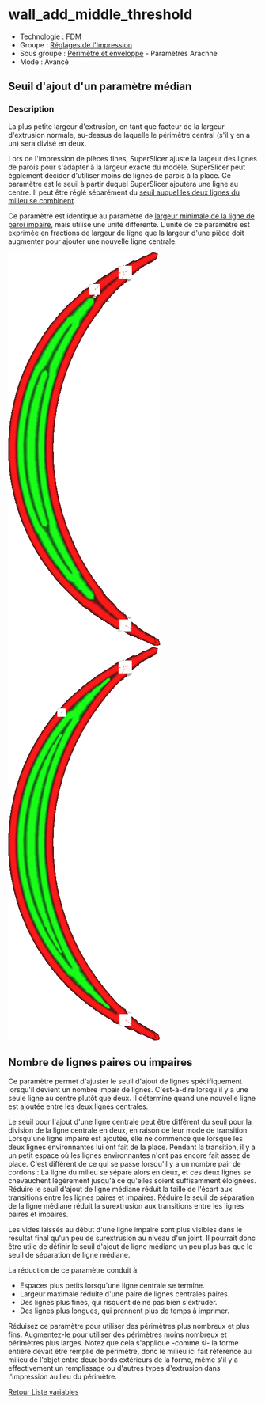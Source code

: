 # wall_add_middle_threshold

* Technologie : FDM
* Groupe : [Réglages de l'Impression](../print_settings/print_settings.md)
* Sous groupe : [Périmètre et enveloppe](../print_settings/print_settings.md#périmètre-et-enveloppe)  - Paramètres Arachne 
* Mode : Avancé

## Seuil d'ajout d'un paramètre médian

### Description

La plus petite largeur d'extrusion, en tant que facteur de la largeur d'extrusion normale, au-dessus de laquelle le périmètre central (s'il y en a un) sera divisé en deux. 

Lors de l'impression de pièces fines, SuperSlicer ajuste la largeur des lignes de parois pour s'adapter à la largeur exacte du modèle. SuperSlicer peut également décider d'utiliser moins de lignes de parois à la place. Ce paramètre est le seuil à partir duquel SuperSlicer ajoutera une ligne au centre. Il peut être réglé séparément du [seuil auquel les deux lignes du milieu se combinent](wall_split_middle_threshold.md).

Ce paramètre est identique au paramètre de [largeur minimale de la ligne de paroi impaire](min_odd_wall_line_width.md), mais utilise une unité différente. L'unité de ce paramètre est exprimée en fractions de largeur de ligne que la largeur d'une pièce doit augmenter pour ajouter une nouvelle ligne centrale.

![Lorsque la ligne centrale est trop petite, les deux lignes qui l'entourent sont élargies.](./Images/min_wall_line_width/min_wall_line_width_0_34.png)
![En réduisant ce réglage, la ligne centrale commence et finit beaucoup plus petit](./Images/min_wall_line_width/min_wall_line_width_odd_0_1.png)

Nombre de lignes paires ou impaires
----
Ce paramètre permet d'ajuster le seuil d'ajout de lignes spécifiquement lorsqu'il devient un nombre impair de lignes. C'est-à-dire lorsqu'il y a une seule ligne au centre plutôt que deux. Il détermine quand une nouvelle ligne est ajoutée entre les deux lignes centrales.

Le seuil pour l'ajout d'une ligne centrale peut être différent du seuil pour la division de la ligne centrale en deux, en raison de leur mode de transition. Lorsqu'une ligne impaire est ajoutée, elle ne commence que lorsque les deux lignes environnantes lui ont fait de la place. Pendant la transition, il y a un petit espace où les lignes environnantes n'ont pas encore fait assez de place. C'est différent de ce qui se passe lorsqu'il y a un nombre pair de cordons : La ligne du milieu se sépare alors en deux, et ces deux lignes se chevauchent légèrement jusqu'à ce qu'elles soient suffisamment éloignées. Réduire le seuil d'ajout de ligne médiane réduit la taille de l'écart aux transitions entre les lignes paires et impaires. Réduire le seuil de séparation de la ligne médiane réduit la surextrusion aux transitions entre les lignes paires et impaires.

Les vides laissés au début d'une ligne impaire sont plus visibles dans le résultat final qu'un peu de surextrusion au niveau d'un joint. Il pourrait donc être utile de définir le seuil d'ajout de ligne médiane un peu plus bas que le seuil de séparation de ligne médiane.

La réduction de ce paramètre conduit à:
* Espaces plus petits lorsqu'une ligne centrale se termine.
* Largeur maximale réduite d'une paire de lignes centrales paires.
* Des lignes plus fines, qui risquent de ne pas bien s'extruder.
* Des lignes plus longues, qui prennent plus de temps à imprimer.

Réduisez ce paramètre pour utiliser des périmètres plus nombreux et plus fins. Augmentez-le pour utiliser des périmètres moins nombreux et périmètres plus larges. Notez que cela s'applique -comme si- la forme entière devait être remplie de périmètre, donc le milieu ici fait référence au milieu de l'objet entre deux bords extérieurs de la forme, même s'il y a effectivement un remplissage ou d'autres types d'extrusion dans l'impression au lieu du périmètre.


[Retour Liste variables](variable_list.md)
